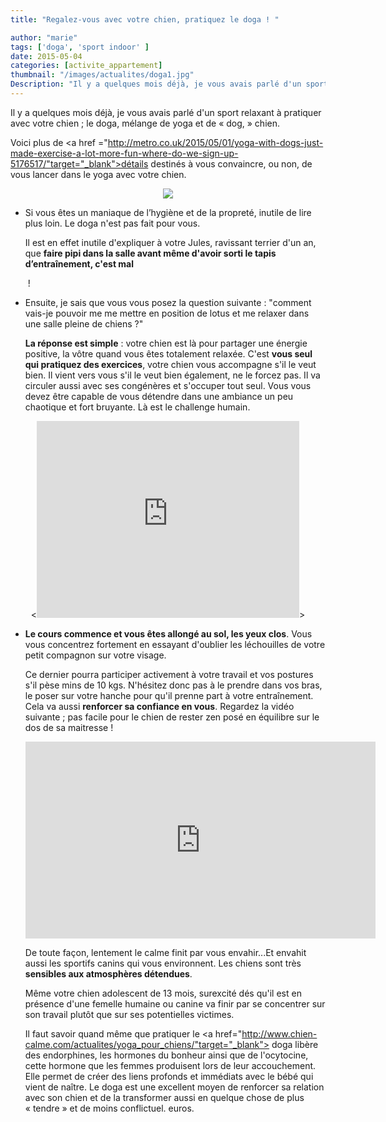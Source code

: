 ```yaml
---
title: "Regalez-vous avec votre chien, pratiquez le doga ! "

author: "marie"
tags: ['doga', 'sport indoor' ]
date: 2015-05-04
categories: [activite_appartement]
thumbnail: "/images/actualites/doga1.jpg"
Description: "Il y a quelques mois déjà, je vous avais parlé d'un sport relaxant à pratiquer avec votre chien ; le doga, mélange de yoga et de « dog, » chien. "
---
```


Il y a quelques mois déjà, je vous avais parlé d'un sport relaxant à pratiquer avec votre chien ; le doga, mélange de yoga et de « dog, » chien.

Voici plus de <a href ="http://metro.co.uk/2015/05/01/yoga-with-dogs-just-made-exercise-a-lot-more-fun-where-do-we-sign-up-5176517/"target="_blank">détails</a> destinés à vous convaincre, ou non, de vous lancer dans le yoga avec votre chien.

<p align="center"><img src= "/images/actualites/doga1.jpg"></p>

<ul> <li>
Si vous êtes un maniaque de l’hygiène et de la propreté, inutile de lire plus loin. Le doga n'est pas fait pour vous.

Il est en effet inutile d'expliquer à votre Jules, ravissant terrier d'un an, que <b>faire pipi dans la salle avant même d'avoir sorti le tapis d’entraînement, c'est mal</b> </li> ! </ul>
<ul><li> Ensuite, je sais que vous vous posez la question suivante : "comment vais-je pouvoir me me mettre en position de lotus et me relaxer dans une salle pleine de chiens ?"


 <b>La réponse est simple</b> : votre chien est là pour partager une énergie positive, la vôtre quand vous êtes totalement relaxée. C'est <b>vous seul qui pratiquez des exercices</b>, votre chien vous accompagne s'il le veut bien. Il vient vers vous s'il le veut bien également, ne le forcez pas. Il va circuler aussi avec ses congénères et s'occuper tout seul. Vous vous devez être capable de vous détendre dans une ambiance un peu chaotique et fort bruyante. Là est le challenge humain. </ul>

<p align="center"><<iframe width="420" height="315" src="https://www.youtube.com/embed/_WKqbDcEtSU" frameborder="0" allowfullscreen></iframe>></iframe>

<ul><li><b>Le cours commence et vous êtes allongé au sol, les yeux clos</b>. Vous vous concentrez fortement en essayant d'oublier les léchouilles de votre petit compagnon sur votre visage.

Ce dernier pourra participer activement à votre travail et vos postures s'il pèse mins de 10 kgs. N'hésitez donc pas à le prendre dans vos bras, le poser sur votre hanche pour qu'il prenne part à votre entraînement. Cela va aussi <b>renforcer sa confiance en vous</b>. Regardez la vidéo suivante ; pas facile pour le chien de rester zen posé en équilibre sur le dos de sa maitresse !


<p align="center"><iframe width="560" height="315" src="https://www.youtube.com/embed/NV505cgcPFM" frameborder="0" allowfullscreen></iframe></p>

 De toute façon, lentement le calme finit par vous envahir...Et envahit aussi les sportifs canins qui vous environnent. Les chiens sont très <b>sensibles aux atmosphères détendues</b>.

 Même votre chien adolescent de 13 mois, surexcité dés qu'il est en présence d'une femelle humaine ou canine va finir par se concentrer sur son travail plutôt que sur ses potentielles victimes.</li>


Il faut savoir quand même que pratiquer le <a href="http://www.chien-calme.com/actualites/yoga_pour_chiens/"target="_blank"> doga</a> libère des endorphines, les hormones du bonheur ainsi que de l'ocytocine, cette hormone que les femmes produisent lors de leur accouchement. Elle permet de créer des liens profonds et immédiats avec le bébé qui vient de naître.
Le doga est une excellent moyen de  renforcer sa relation avec son chien et de la transformer aussi en quelque chose de plus « tendre » et de moins conflictuel. euros.

